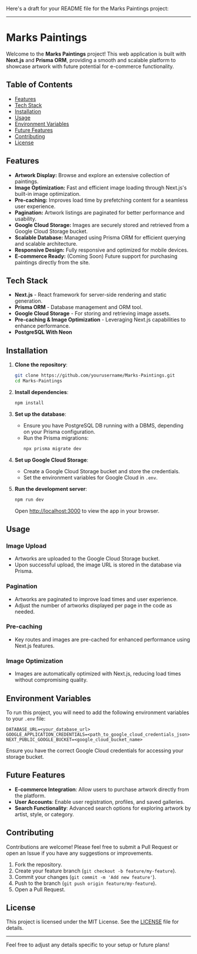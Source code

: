 Here's a draft for your README file for the Marks Paintings project:

---

# Marks Paintings

Welcome to the **Marks Paintings** project! This web application is built with **Next.js** and **Prisma ORM**, providing a smooth and scalable platform to showcase artwork with future potential for e-commerce functionality.

## Table of Contents

- [Features](#features)
- [Tech Stack](#tech-stack)
- [Installation](#installation)
- [Usage](#usage)
- [Environment Variables](#environment-variables)
- [Future Features](#future-features)
- [Contributing](#contributing)
- [License](#license)

## Features

- **Artwork Display:** Browse and explore an extensive collection of paintings.
- **Image Optimization:** Fast and efficient image loading through Next.js's built-in image optimization.
- **Pre-caching:** Improves load time by prefetching content for a seamless user experience.
- **Pagination:** Artwork listings are paginated for better performance and usability.
- **Google Cloud Storage:** Images are securely stored and retrieved from a Google Cloud Storage bucket.
- **Scalable Database:** Managed using Prisma ORM for efficient querying and scalable architecture.
- **Responsive Design:** Fully responsive and optimized for mobile devices.
- **E-commerce Ready:** (Coming Soon) Future support for purchasing paintings directly from the site.

## Tech Stack

- **Next.js** - React framework for server-side rendering and static generation.
- **Prisma ORM** - Database management and ORM tool.
- **Google Cloud Storage** - For storing and retrieving image assets.
- **Pre-caching & Image Optimization** - Leveraging Next.js capabilities to enhance performance.
- **PostgreSQL With Neon**

## Installation

1. **Clone the repository**:

   ```bash
   git clone https://github.com/yourusername/Marks-Paintings.git
   cd Marks-Paintings
   ```

2. **Install dependencies**:

   ```bash
   npm install
   ```

3. **Set up the database**:

   - Ensure you have PostgreSQL DB running with a DBMS, depending on your Prisma configuration.
   - Run the Prisma migrations:
     ```bash
     npx prisma migrate dev
     ```

4. **Set up Google Cloud Storage**:

   - Create a Google Cloud Storage bucket and store the credentials.
   - Set the environment variables for Google Cloud in `.env`.

5. **Run the development server**:

   ```bash
   npm run dev
   ```

   Open [http://localhost:3000](http://localhost:3000) to view the app in your browser.

## Usage

### Image Upload

- Artworks are uploaded to the Google Cloud Storage bucket.
- Upon successful upload, the image URL is stored in the database via Prisma.

### Pagination

- Artworks are paginated to improve load times and user experience.
- Adjust the number of artworks displayed per page in the code as needed.

### Pre-caching

- Key routes and images are pre-cached for enhanced performance using Next.js features.

### Image Optimization

- Images are automatically optimized with Next.js, reducing load times without compromising quality.

## Environment Variables

To run this project, you will need to add the following environment variables to your `.env` file:

```plaintext
DATABASE_URL=<your_database_url>
GOOGLE_APPLICATION_CREDENTIALS=<path_to_google_cloud_credentials_json>
NEXT_PUBLIC_GOOGLE_BUCKET=<google_cloud_bucket_name>
```

Ensure you have the correct Google Cloud credentials for accessing your storage bucket.

## Future Features

- **E-commerce Integration**: Allow users to purchase artwork directly from the platform.
- **User Accounts**: Enable user registration, profiles, and saved galleries.
- **Search Functionality**: Advanced search options for exploring artwork by artist, style, or category.

## Contributing

Contributions are welcome! Please feel free to submit a Pull Request or open an Issue if you have any suggestions or improvements.

1. Fork the repository.
2. Create your feature branch (`git checkout -b feature/my-feature`).
3. Commit your changes (`git commit -m 'Add new feature'`).
4. Push to the branch (`git push origin feature/my-feature`).
5. Open a Pull Request.

## License

This project is licensed under the MIT License. See the [LICENSE](LICENSE) file for details.

---

Feel free to adjust any details specific to your setup or future plans!
